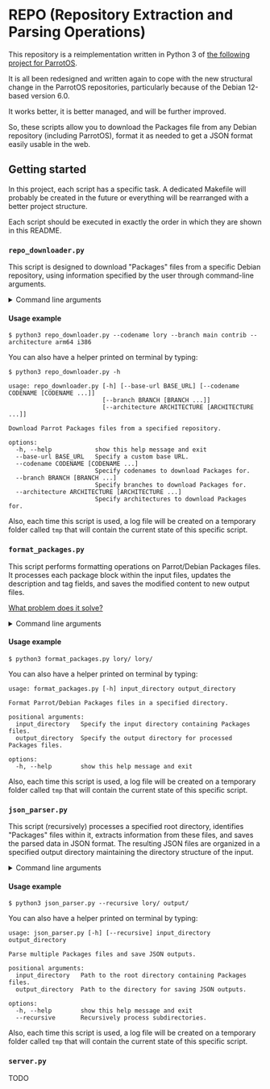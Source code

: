 # REPO (Repository Extraction and Parsing Operations)

This repository is a reimplementation written in Python 3 of [the following project for ParrotOS](https://github.com/danterolle/packages-filter).

It is all been redesigned and written again to cope with the new structural change in the ParrotOS repositories, particularly because of the Debian 12-based version 6.0.

It works better, it is better managed, and will be further improved.

So, these scripts allow you to download the Packages file from any Debian repository (including ParrotOS), format it as needed to get a JSON format easily usable in the web.

## Getting started

In this project, each script has a specific task. A dedicated Makefile will probably be created in the future or everything will be rearranged with a better project structure.

Each script should be executed in exactly the order in which they are shown in this README.

### `repo_downloader.py`
 
This script is designed to download "Packages" files from a specific Debian repository, using information specified by the user through command-line arguments.

<details>
  <summary>Command line arguments</summary>

  `--base-url` allows the user to specify a custom base URL for the Debian repository. The default URL is **https://deb.parrot.sh/parrot/dists/**

  `--codename` allows the user to specify one or more Parrot/Debian name codes for which to download "Packages" files. In Parrot, could be **lory**.

  `--branch` allows the user to specify one or more repository branches, for instance: 
    
    main
    contrib
    non-free
    non-free-firmware

  `--architecture` allows the user to specify one or more architectures (it is necessary to keep this format as it is standard for the repository itself):
    
    binary-amd64
    binary-arm64
    binary-armhf
    binary-i386

</details>

#### Usage example

```
$ python3 repo_downloader.py --codename lory --branch main contrib --architecture arm64 i386
```

You can also have a helper printed on terminal by typing:

```
$ python3 repo_downloader.py -h
```

```
usage: repo_downloader.py [-h] [--base-url BASE_URL] [--codename CODENAME [CODENAME ...]]
                          [--branch BRANCH [BRANCH ...]]
                          [--architecture ARCHITECTURE [ARCHITECTURE ...]]

Download Parrot Packages files from a specified repository.

options:
  -h, --help            show this help message and exit
  --base-url BASE_URL   Specify a custom base URL.
  --codename CODENAME [CODENAME ...]
                        Specify codenames to download Packages for.
  --branch BRANCH [BRANCH ...]
                        Specify branches to download Packages for.
  --architecture ARCHITECTURE [ARCHITECTURE ...]
                        Specify architectures to download Packages for.
```

Also, each time this script is used, a log file will be created on a temporary folder called `tmp` that will contain the current state of this specific script.

### `format_packages.py`

This script performs formatting operations on Parrot/Debian Packages files. It processes each package block within the input files, updates the description and tag fields, and saves the modified content to new output files.

[What problem does it solve?](https://github.com/danterolle/repo/blob/781619acb1f3cff23c4b4247006e5bd3e339f487/format_packages.py#L5C7-L5C7)

<details>
  <summary>Command line arguments</summary>

  `input_directory` allows the user to select a directory where the correction is to take place. It is recursive.

  `output_directory` allows the user to select the output directory where the processed files will be created.

</details>

#### Usage example

```
$ python3 format_packages.py lory/ lory/
```

You can also have a helper printed on terminal by typing:

```
usage: format_packages.py [-h] input_directory output_directory

Format Parrot/Debian Packages files in a specified directory.

positional arguments:
  input_directory   Specify the input directory containing Packages files.
  output_directory  Specify the output directory for processed Packages files.

options:
  -h, --help        show this help message and exit
```

Also, each time this script is used, a log file will be created on a temporary folder called `tmp` that will contain the current state of this specific script.

### `json_parser.py`

This script (recursively) processes a specified root directory, identifies "Packages" files within it, extracts information from these files, and saves the parsed data in JSON format. The resulting JSON files are organized in a specified output directory maintaining the directory structure of the input. 

<details>
  <summary>Command line arguments</summary>

  `input_directory` allows the user to select a directory where the Packages files are located.

  `output_directory` allows the user to select the output directory where the *Packages.json* files will be placed.

</details>

#### Usage example

```
$ python3 json_parser.py --recursive lory/ output/ 
```

You can also have a helper printed on terminal by typing:

```
usage: json_parser.py [-h] [--recursive] input_directory output_directory

Parse multiple Packages files and save JSON outputs.

positional arguments:
  input_directory   Path to the root directory containing Packages files.
  output_directory  Path to the directory for saving JSON outputs.

options:
  -h, --help        show this help message and exit
  --recursive       Recursively process subdirectories.
```

Also, each time this script is used, a log file will be created on a temporary folder called `tmp` that will contain the current state of this specific script.

### `server.py`

TODO